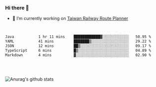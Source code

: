 ### Hi there 👋

- 🔭 I’m currently working on [Taiwan Railway Route Planner](https://github.com/Taiwan-Railway-Route-Planner)

<br/>

<!--START_SECTION:waka-->

```txt
Java           1 hr 11 mins    ████████████▓░░░░░░░░░░░░   50.95 %
YAML           41 mins         ███████▒░░░░░░░░░░░░░░░░░   29.22 %
JSON           12 mins         ██▒░░░░░░░░░░░░░░░░░░░░░░   09.17 %
TypeScript     6 mins          █▒░░░░░░░░░░░░░░░░░░░░░░░   04.89 %
Markdown       4 mins          ▓░░░░░░░░░░░░░░░░░░░░░░░░   02.90 %
```

<!--END_SECTION:waka-->

<br/>
<br/>

![Anurag's github stats](https://github-readme-stats.vercel.app/api?username=DepickereSven&show_icons=true&theme=tokyonight)



<!--
**DepickereSven/DepickereSven** is a ✨ _special_ ✨ repository because its `README.md` (this file) appears on your GitHub profile.

Here are some ideas to get you started:

- 🔭 I’m currently working on ...
- 🌱 I’m currently learning ...
- 👯 I’m looking to collaborate on ...
- 🤔 I’m looking for help with ...
- 💬 Ask me about ...
- 📫 How to reach me: ...
- 😄 Pronouns: ...
- ⚡ Fun fact: ...
-->
